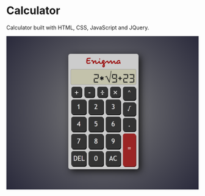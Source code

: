 # Calculator
Calculator built with HTML, CSS, JavaScript and JQuery.

![Screenshot](https://github.com/hsami10/Calculator/blob/master/Front.png)
